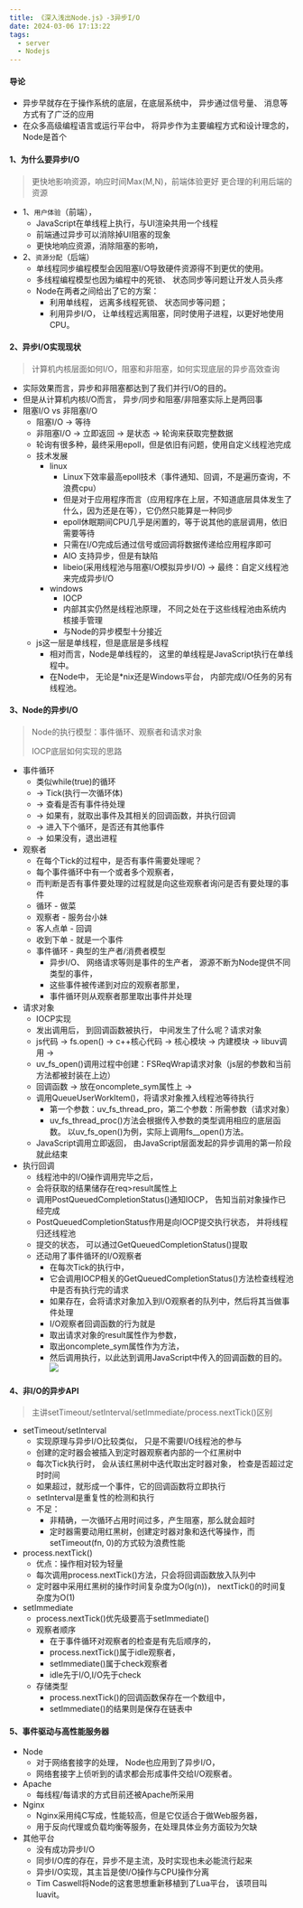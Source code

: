 ```yaml
---
title: 《深入浅出Node.js》-3异步I/O
date: 2024-03-06 17:13:22
tags:
  - server
  - Nodejs
---
```

#### 导论
- 异步早就存在于操作系统的底层，在底层系统中， 异步通过信号量、 消息等方式有了广泛的应用
- 在众多高级编程语言或运行平台中， 将异步作为主要编程方式和设计理念的， Node是首个

#### 1、为什么要异步I/O
> 更快地影响资源，响应时间Max(M,N)，前端体验更好
> 更合理的利用后端的资源
- 1、`用户体验`（前端），
  - JavaScript在单线程上执行，与UI渲染共用一个线程
  - 前端通过异步可以消除掉UI阻塞的现象
  - 更快地响应资源，消除阻塞的影响，
- 2、`资源分配`（后端）
  - 单线程同步编程模型会因阻塞I/O导致硬件资源得不到更优的使用。 
  - 多线程编程模型也因为编程中的死锁、 状态同步等问题让开发人员头疼
  - Node在两者之间给出了它的方案： 
    - 利用单线程， 远离多线程死锁、 状态同步等问题；
    - 利用异步I/O， 让单线程远离阻塞，同时使用子进程，以更好地使用CPU。

#### 2、异步I/O实现现状
> 计算机内核层面如何I/O，阻塞和非阻塞，如何实现底层的异步高效查询
- 实际效果而言，异步和非阻塞都达到了我们并行I/O的目的。 
- 但是从计算机内核I/O而言， 异步/同步和阻塞/非阻塞实际上是两回事
- 阻塞I/O vs 非阻塞I/O
  - 阻塞I/O -> 等待
  - 非阻塞I/O -> 立即返回 -> 是状态 -> 轮询来获取完整数据
  - 轮询有很多种，最终采用epoll，但是依旧有问题，使用自定义线程池完成
  - 技术发展
    - linux
      - Linux下效率最高epoll技术（事件通知、回调，不是遍历查询，不浪费cpu）
      - 但是对于应用程序而言（应用程序在上层，不知道底层具体发生了什么，因为还是在等），它仍然只能算是一种同步
      - epoll休眠期间CPU几乎是闲置的，等于说其他的底层调用，依旧需要等待
      - 只需在I/O完成后通过信号或回调将数据传递给应用程序即可
      - AIO 支持异步，但是有缺陷
      - libeio(采用线程池与阻塞I/O模拟异步I/O) -> 最终：自定义线程池来完成异步I/O
    - windows
      - IOCP
      - 内部其实仍然是线程池原理， 不同之处在于这些线程池由系统内核接手管理
      - 与Node的异步模型十分接近
  - js这一层是单线程，但是底层是多线程
    - 相对而言，Node是单线程的， 这里的单线程是JavaScript执行在单线程中。
    - 在Node中， 无论是*nix还是Windows平台， 内部完成I/O任务的另有线程池。

#### 3、Node的异步I/O
> Node的执行模型：事件循环、观察者和请求对象
> 
> IOCP底层如何实现的思路
- 事件循环
  - 类似while(true)的循环 
  - -> Tick(执行一次循环体) 
  - -> 查看是否有事件待处理
  - -> 如果有，就取出事件及其相关的回调函数，并执行回调
  - -> 进入下个循环，是否还有其他事件
  - -> 如果没有，退出进程
- 观察者
  - 在每个Tick的过程中，是否有事件需要处理呢？
  - 每个事件循环中有一个或者多个观察者， 
  - 而判断是否有事件要处理的过程就是向这些观察者询问是否有要处理的事件
  - 循环 - 做菜
  - 观察者 - 服务台小妹
  - 客人点单 - 回调
  - 收到下单 - 就是一个事件
  - 事件循环 - 典型的生产者/消费者模型
    - 异步I/O、 网络请求等则是事件的生产者， 源源不断为Node提供不同类型的事件， 
    - 这些事件被传递到对应的观察者那里， 
    - 事件循环则从观察者那里取出事件并处理
- 请求对象
  - IOCP实现
  - 发出调用后， 到回调函数被执行， 中间发生了什么呢？请求对象
  - js代码 -> fs.open() -> c++核心代码 -> 核心模块 -> 内建模块 -> libuv调用 ->
  - uv_fs_open()调用过程中创建：FSReqWrap请求对象（js层的参数和当前方法都被封装在上边）
  - 回调函数 -> 放在oncomplete_sym属性上 -> 
  - 调用QueueUserWorkItem()，将请求对象推入线程池等待执行
    - 第一个参数：uv_fs_thread_pro，第二个参数：所需参数（请求对象）
    - uv_fs_thread_proc()方法会根据传入参数的类型调用相应的底层函数。 以uv_fs_open()为例，实际上调用fs__open()方法。
  - JavaScript调用立即返回， 由JavaScript层面发起的异步调用的第一阶段就此结束
- 执行回调
  - 线程池中的I/O操作调用完毕之后， 
  - 会将获取的结果储存在req>result属性上
  - 调用PostQueuedCompletionStatus()通知IOCP， 告知当前对象操作已经完成
  - PostQueuedCompletionStatus作用是向IOCP提交执行状态， 并将线程归还线程池
  - 提交的状态， 可以通过GetQueuedCompletionStatus()提取
  - 还动用了事件循环的I/O观察者
    - 在每次Tick的执行中，
    - 它会调用IOCP相关的GetQueuedCompletionStatus()方法检查线程池中是否有执行完的请求
    - 如果存在，会将请求对象加入到I/O观察者的队列中，然后将其当做事件处理
    - I/O观察者回调函数的行为就是
    - 取出请求对象的result属性作为参数，
    - 取出oncomplete_sym属性作为方法， 
    - 然后调用执行，以此达到调用JavaScript中传入的回调函数的目的。
  ![](./img/3.3.1.png)

#### 4、非I/O的异步API
> 主讲setTimeout/setInterval/setImmediate/process.nextTick()区别

- setTimeout/setInterval
  - 实现原理与异步I/O比较类似， 只是不需要I/O线程池的参与
  - 创建的定时器会被插入到定时器观察者内部的一个红黑树中
  - 每次Tick执行时， 会从该红黑树中迭代取出定时器对象， 检查是否超过定时时间
  - 如果超过，就形成一个事件，它的回调函数将立即执行
  - setInterval是重复性的检测和执行
  - 不足：
    - 非精确，一次循环占用时间过多，产生阻塞，那么就会超时
    - 定时器需要动用红黑树，创建定时器对象和迭代等操作，而setTimeout(fn, 0)的方式较为浪费性能
- process.nextTick()
  - 优点：操作相对较为轻量
  - 每次调用process.nextTick()方法，只会将回调函数放入队列中
  - 定时器中采用红黑树的操作时间复杂度为O(lg(n))， nextTick()的时间复杂度为O(1)
- setImmediate
  - process.nextTick()优先级要高于setImmediate()
  - 观察者顺序
    - 在于事件循环对观察者的检查是有先后顺序的， 
    - process.nextTick()属于idle观察者， 
    - setImmediate()属于check观察者
    - idle先于I/O,I/O先于check
  - 存储类型
    - process.nextTick()的回调函数保存在一个数组中， 
    - setImmediate()的结果则是保存在链表中

#### 5、事件驱动与高性能服务器
- Node
  - 对于网络套接字的处理， Node也应用到了异步I/O， 
  - 网络套接字上侦听到的请求都会形成事件交给I/O观察者。 
- Apache
  - 每线程/每请求的方式目前还被Apache所采用
- Nginx
  - Nginx采用纯C写成，性能较高，但是它仅适合于做Web服务器，
  - 用于反向代理或负载均衡等服务，在处理具体业务方面较为欠缺
- 其他平台
  - 没有成功异步I/O
  - 同步I/O库的存在，异步不是主流，及时实现也未必能流行起来
  - 异步I/O实现，其主旨是使I/O操作与CPU操作分离
  - Tim Caswell将Node的这套思想重新移植到了Lua平台， 该项目叫luavit。